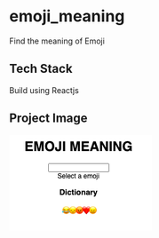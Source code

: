 # emoji_meaning
Find the meaning of Emoji

## Tech Stack
Build using Reactjs

## Project Image 
![Emoji](https://github.com/yashgupta18/emoji_meaning/blob/main/emoji.png)
